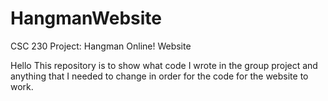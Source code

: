 # HangmanWebsite
CSC 230 Project: Hangman Online! Website 

Hello 
This repository is to show what code I wrote in the group project and anything that I needed to change in order for the code for the website to work. 

